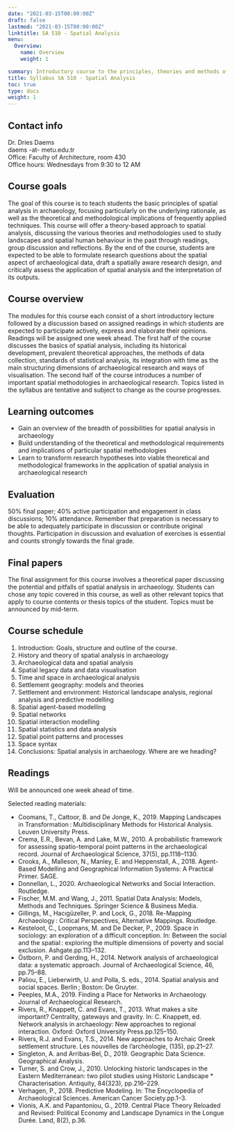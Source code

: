 ```yaml
---
date: "2021-03-15T00:00:00Z"
draft: false
lastmod: "2021-03-15T00:00:00Z"
linktitle: SA 510 - Spatial Analysis
menu:
  Overview:
    name: Overview
    weight: 1

summary: Introductory course to the principles, theories and methods of spatial analysis in archaeology in Spring semester 2020-2021.
title: Syllabus SA 510 - Spatial Analysis
toc: true
type: docs
weight: 1
---
```


## Contact info

Dr. Dries Daems  
daems -at- metu.edu.tr  
Office: Faculty of Architecture, room 430  
Office hours: Wednesdays from 9:30 to 12 AM  


## Course goals

The goal of this course is to teach students the basic principles of spatial analysis in archaeology, focusing particularly on the underlying rationale, as well as the theoretical and methodological implications of frequently applied techniques. This course will offer a theory-based approach to spatial analysis, discussing the various theories and methodologies used to study landscapes and spatial human behaviour in the past through readings, group discussion and reflections. By the end of the course, students are expected to be able to formulate research questions about the spatial aspect of archaeological data, draft a spatially aware research design, and critically assess the application of spatial analysis and the interpretation of its outputs.

## Course overview

The modules for this course each consist of a short introductory lecture followed by a discussion based on assigned readings in which students are expected to participate actively, express and elaborate their opinions. Readings will be assigned one week ahead. The first half of the course discusses the basics of spatial analysis, including its historical development, prevalent theoretical approaches, the methods of data collection, standards of statistical analysis, its integration with time as the main structuring dimensions of archaeological research and ways of visualisation. The second half of the course introduces a number of important spatial methodologies in archaeological research. Topics listed in the syllabus are tentative and subject to change as the course progresses.

## Learning outcomes
* Gain an overview of the breadth of possibilities for spatial analysis in archaeology
* Build understanding of the theoretical and methodological requirements and implications of particular spatial methodologies
* Learn to transform research hypotheses into viable theoretical and methodological frameworks in the application of spatial analysis in archaeological research


## Evaluation
50% final paper; 40% active participation and engagement in class discussions; 10% attendance. Remember that preparation is necessary to be able to adequately participate in discussion or contribute original thoughts. Participation in discussion and evaluation of exercises is essential and counts strongly towards the final grade.

## Final papers
The final assignment for this course involves a theoretical paper discussing the potential and pitfalls of spatial analysis in archaeology. Students can chose any topic covered in this course, as well as other relevant topics that apply to course contents or thesis topics of the student. Topics must be announced by mid-term.


## Course schedule
1.	Introduction: Goals, structure and outline of the course.
2.	History and theory of spatial analysis in archaeology
3.	Archaeological data and spatial analysis
4.	Spatial legacy data and data visualisation
5.	Time and space in archaeological analysis
6.	Settlement geography: models and theories
7.	Settlement and environment: Historical landscape analysis, regional analysis and predictive modelling
8.	Spatial agent-based modelling
9.	Spatial networks
10.	Spatial interaction modelling
11.	Spatial statistics and data analysis
12.	Spatial point patterns and processes
13.	Space syntax
14.	Conclusions: Spatial analysis in archaeology. Where are we heading?


## Readings
Will be announced one week ahead of time.

Selected reading materials:

* Coomans, T., Cattoor, B. and De Jonge, K., 2019. Mapping Landscapes in Transformation : Multidisciplinary Methods for Historical Analysis. Leuven University Press.
* Crema, E.R., Bevan, A. and Lake, M.W., 2010. A probabilistic framework for assessing spatio-temporal point patterns in the archaeological record. Journal of Archaeological Science, 37(5), pp.1118–1130.
* Crooks, A., Malleson, N., Manley, E. and Heppenstall, A., 2018. Agent-Based Modelling and Geographical Information Systems: A Practical Primer. SAGE.
* Donnellan, L., 2020. Archaeological Networks and Social Interaction. Routledge. 
* Fischer, M.M. and Wang, J., 2011. Spatial Data Analysis: Models, Methods and Techniques. Springer Science & Business Media.
* Gillings, M., Hacıgüzeller, P. and Lock, G., 2018. Re-Mapping Archaeology : Critical Perspectives, Alternative Mappings. Routledge.
* Kesteloot, C., Loopmans, M. and De Decker, P., 2009. Space in sociology: an exploration of a difficult conception. In: Between the social and the spatial : exploring the multiple dimensions of poverty and social exclusion. Ashgate.pp.113–132.
* Östborn, P. and Gerding, H., 2014. Network analysis of archaeological data: a systematic approach. Journal of Archaeological Science, 46, pp.75–88.
* Paliou, E., Lieberwirth, U. and Polla, S. eds., 2014. Spatial analysis and social spaces. Berlin ; Boston: De Gruyter.
* Peeples, M.A., 2019. Finding a Place for Networks in Archaeology. Journal of Archaeological Research.
* Rivers, R., Knappett, C. and Evans, T., 2013. What makes a site important? Centrality, gateways and gravity. In: C. Knappett, ed. Network analysis in archaeology: New approaches to regional interaction. Oxford: Oxford University Press.pp.125–150.
* Rivers, R.J. and Evans, T.S., 2014. New approaches to Archaic Greek settlement structure. Les nouvelles de l’archéologie, (135), pp.21–27.
* Singleton, A. and Arribas‐Bel, D., 2019. Geographic Data Science. Geographical Analysis.
* Turner, S. and Crow, J., 2010. Unlocking historic landscapes in the Eastern Mediterranean: two pilot studies using Historic Landscape * Characterisation. Antiquity, 84(323), pp.216–229.
* Verhagen, P., 2018. Predictive Modeling. In: The Encyclopedia of Archaeological Sciences. American Cancer Society.pp.1–3.
* Vionis, A.K. and Papantoniou, G., 2019. Central Place Theory Reloaded and Revised: Political Economy and Landscape Dynamics in the Longue Durée. Land, 8(2), p.36.

